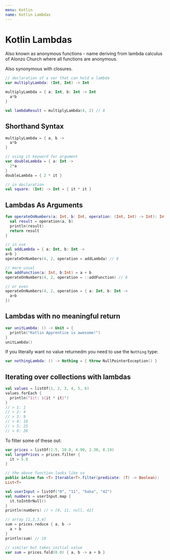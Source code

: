 ```yaml
---
menu: Kotlin
name: Kotlin Lambdas
---
```


# Kotlin Lambdas

Also known as anonymous functions - name deriving from lambda calculus of Alonzo Church where all functions are anonymous.

Also synonymous with closures.

```kotlin
// declaration of a var that can hold a lambda
var multiplyLambda: (Int, Int) -> Int

multiplyLambda = { a: Int, b: Int -> Int
  a*b
}

val lambdaResult = multiplyLambda(4, 2) // 8
```

## Shorthand Syntax

```kotlin
multiplyLambda = { a, b ->
  a*b
}

// using it keyword for argument
var doubleLambda = { a: Int ->
  2*a
}
doubleLambda = { 2 * it }

// in declaration
val square: (Int) -> Int = { it * it }
```

## Lambdas As Arguments

```kotlin
fun operateOnNumbers(a: Int, b: Int, operation: (Int, Int) -> Int): Int {
  val result = operation(a, b)
  println(result)
  return result
}

// in use
val addLambda = { a: Int, b: Int ->
a+b }
operateOnNumbers(4, 2, operation = addLambda) // 6

// more usual
fun addFunction(a: Int, b:Int) = a + b
operateOnNumbers(4, 2, operation = ::addFunction) // 6

// or even
operateOnNumbers(4, 2, operation = { a: Int, b: Int ->
  a+b
})
```

## Lambdas with no meaningful return

```kotlin
var unitLambda: () -> Unit = {
  println("Kotlin Apprentice is awesome!")
}
unitLambda()
```

If you literally want no value returnedm you need to use the `Nothing` type:

```kotlin
var nothingLambda: () -> Nothing = { throw NullPointerException() }
```

## Iterating over collections with lambdas

```kotlin
val values = listOf(1, 2, 3, 4, 5, 6)
values.forEach {
  println("$it: ${it * it}")
}
// > 1: 1
// > 2: 4
// > 3: 9
// > 4: 16
// > 5: 25
// > 6: 36
```

To filter some of these out:

```kotlin
var prices = listOf(1.5, 10.0, 4.99, 2.30, 8.19)
val largePrices = prices.filter {
  it > 5.0
}

// the above function looks like so
public inline fun <T> Iterable<T>.filter(predicate: (T) -> Boolean):
List<T>

val userInput = listOf("0", "11", "haha", "42")
val numbers = userInput.map {
  it.toIntOrNull()
}
println(numbers) // > [0, 11, null, 42]

// array [1,2,3,4]
sum = prices.reduce { a, b ->
  a + b
}
println(sum) // 10

// similar but takes initial value
var sum = prices.fold(0.0) { a, b -> a + b }
```
